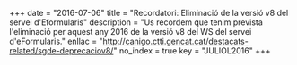 +++
date        = "2016-07-06"
title       = "Recordatori: Eliminació de la versió v8 del servei d'Eformularis"
description = "Us recordem que tenim prevista l'eliminació per aquest any 2016 de la versió v8 del WS del servei d'eFormularis."
enllac      = "http://canigo.ctti.gencat.cat/destacats-related/sgde-deprecaciov8/"
no_index 	= true
key         = "JULIOL2016"
+++
